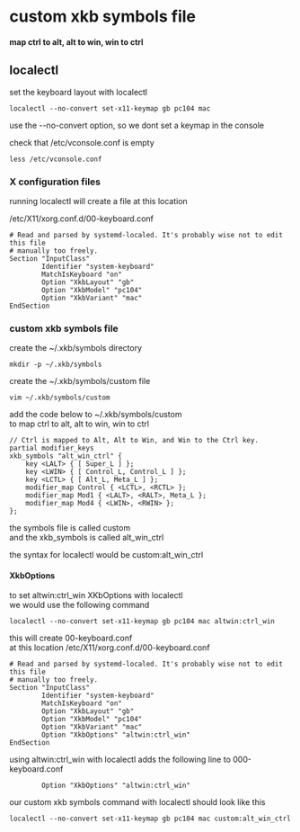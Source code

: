 # custom xkb symbols file 

#### map ctrl to alt, alt to win, win to ctrl

## localectl

set the keyboard layout with localectl

```
localectl --no-convert set-x11-keymap gb pc104 mac
```

use the --no-convert option,
so we dont set a keymap in the console

check that /etc/vconsole.conf is empty

```
less /etc/vconsole.conf
```

### X configuration files

running localectl will create a file at this location

/etc/X11/xorg.conf.d/00-keyboard.conf

```
# Read and parsed by systemd-localed. It's probably wise not to edit this file
# manually too freely.
Section "InputClass"
        Identifier "system-keyboard"
        MatchIsKeyboard "on"
        Option "XkbLayout" "gb"
        Option "XkbModel" "pc104"
        Option "XkbVariant" "mac"
EndSection
```

### custom xkb symbols file

create the ~/.xkb/symbols directory

```
mkdir -p ~/.xkb/symbols
```

create the ~/.xkb/symbols/custom file

```
vim ~/.xkb/symbols/custom
```

add the code below to ~/.xkb/symbols/custom  
to map ctrl to alt, alt to win, win to ctrl

```
// Ctrl is mapped to Alt, Alt to Win, and Win to the Ctrl key.
partial modifier_keys
xkb_symbols "alt_win_ctrl" {
    key <LALT> { [ Super_L ] };
    key <LWIN> { [ Control_L, Control_L ] };
    key <LCTL> { [ Alt_L, Meta_L ] };
    modifier_map Control { <LCTL>, <RCTL> };
    modifier_map Mod1 { <LALT>, <RALT>, Meta_L };
    modifier_map Mod4 { <LWIN>, <RWIN> };
};
```

the symbols file is called custom   
and the xkb_symbols is called alt_win_ctrl

the syntax for localectl would be custom:alt_win_ctrl


#### XkbOptions

to set altwin:ctrl_win XKbOptions with localectl  
we would use the following command

```
localectl --no-convert set-x11-keymap gb pc104 mac altwin:ctrl_win
```

this will create 00-keyboard.conf  
at this location /etc/X11/xorg.conf.d/00-keyboard.conf

```
# Read and parsed by systemd-localed. It's probably wise not to edit this file
# manually too freely.
Section "InputClass"
        Identifier "system-keyboard"
        MatchIsKeyboard "on"
        Option "XkbLayout" "gb"
        Option "XkbModel" "pc104"
        Option "XkbVariant" "mac"
        Option "XkbOptions" "altwin:ctrl_win"
EndSection
```

using altwin:ctrl_win with localectl adds the following line to 000-keyboard.conf

```
        Option "XkbOptions" "altwin:ctrl_win"
```

our custom xkb symbols command with localectl should look like this


```
localectl --no-convert set-x11-keymap gb pc104 mac custom:alt_win_ctrl
```


